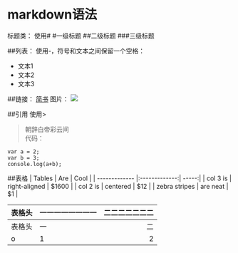# markdown语法

标题类：
使用\#
#一级标题
##二级标题
###三级标题   

##列表：
使用-，符号和文本之间保留一个空格：
- 文本1
- 文本2
- 文本3

##链接：
[简书](http://www.jianshu.com)
图片：
![](http://ww4.sinaimg.cn/bmiddle/aa397b7fjw1dzplsgpdw5j.jpg)  

##引用
使用>

> 朝辞白帝彩云间  
代码：
```
var a = 2;
var b = 3;
console.log(a+b);
```
##表格
| Tables        | Are           | Cool  |
| ------------- |:-------------:| -----:|
| col 3 is      | right-aligned | $1600 |
| col 2 is      | centered      |   $12 |
| zebra stripes | are neat      |    $1 |


|表格头|一一一一一一一一|二二二二二二二|
|------|:-------|---:|
|表格头    |一     |二    |
|o |1|2|

